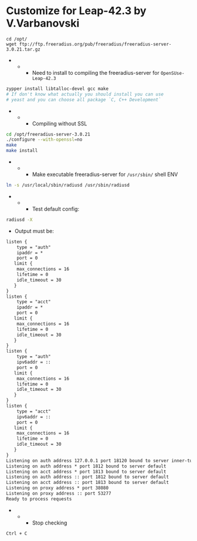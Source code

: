 # Customize for Leap-42.3 by V.Varbanovski

```bas
cd /opt/
wget ftp://ftp.freeradius.org/pub/freeradius/freeradius-server-3.0.21.tar.gz
```

- - - Need to install to compiling the freeradius-server for `OpenSUse-Leap-42.3`

```bash
zypper install libtalloc-devel gcc make 
# If don't know what actually you should install you can use
# yeast and you can choose all package `C, C++ Development`
```

- - - Compiling without SSL
```bash
cd /opt/freeradius-server-3.0.21
./configure --with-openssl=no
make 
make install
```
- - - Make executable freeradius-server for `/usr/sbin/` shell ENV
```bash
ln -s /usr/local/sbin/radiusd /usr/sbin/radiusd
```

- - - Test default config:
```bash
radiusd -X
```
- Output must be:
```xml
listen {
  	type = "auth"
  	ipaddr = *
  	port = 0
   limit {
   	max_connections = 16
   	lifetime = 0
   	idle_timeout = 30
   }
}
listen {
  	type = "acct"
  	ipaddr = *
  	port = 0
   limit {
   	max_connections = 16
   	lifetime = 0
   	idle_timeout = 30
   }
}
listen {
  	type = "auth"
  	ipv6addr = ::
  	port = 0
   limit {
   	max_connections = 16
   	lifetime = 0
   	idle_timeout = 30
   }
}
listen {
  	type = "acct"
  	ipv6addr = ::
  	port = 0
   limit {
   	max_connections = 16
   	lifetime = 0
   	idle_timeout = 30
   }
}
Listening on auth address 127.0.0.1 port 18120 bound to server inner-tunnel
Listening on auth address * port 1812 bound to server default
Listening on acct address * port 1813 bound to server default
Listening on auth address :: port 1812 bound to server default
Listening on acct address :: port 1813 bound to server default
Listening on proxy address * port 38080
Listening on proxy address :: port 53277
Ready to process requests
```
- - - Stop checking
```bash
Ctrl + C
```
